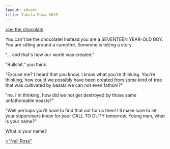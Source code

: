 ```yaml
---
layout: advent
title: Tabula Rasa 0018
---
```

[>be the chocolate](0017.html)

You can't be the chocolate! Instead you are a SEVENTEEN YEAR-OLD BOY. You are sitting around a campfire. Someone is telling a story.

"... and that's how our world was created."

"Bullshit," you think.

"Excuse me? I heard that you know. I know what you're thinking. You're thinking, how could we possibly have been created from some kind of tree that was cultivated by beasts we can not even fathom?"

"no. i'm thinking, how did we not get destroyed by those same unfathomable beasts?"

"Well perhaps you'll have to find that out for us then! I'll make sure to let your supervisors know for your CALL TO DUTY tomorrow. Young man, what is your name?"

What is your name?

[>"Neil Ross"](0019.html)